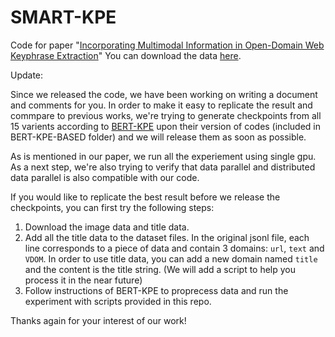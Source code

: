 # SMART-KPE
Code for paper "[Incorporating Multimodal Information in Open-Domain Web Keyphrase Extraction](https://www.aclweb.org/anthology/2020.emnlp-main.140/)"
You can download the data [here](https://victorywys-datasets.s3.us-east-2.amazonaws.com/OpenKP_title_and_snapshot.zip).

Update: 

Since we released the code, we have been working on writing a document and comments for you. In order to make it easy to replicate the result and commpare to previous works, we're  trying to generate checkpoints from all 15 varients according to [BERT-KPE](https://github.com/thunlp/BERT-KPE) upon their version of codes (included in BERT-KPE-BASED folder) and we will release them as soon as possible.

As is mentioned in our paper, we run all the experiement using single gpu. As a next step, we're also trying to verify that data parallel and distributed data parallel is also compatible with our code. 

If you would like to replicate the best result before we release the checkpoints, you can first try the following steps: 
1. Download the image data and title data. 
2. Add all the title data to the dataset files. In the original jsonl file, each line corresponds to a piece of data and contain 3 domains: `url`, `text` and `VDOM`. In order to use title data, you can add a new domain named `title` and the content is the title string. (We will add a script to help you process it in the near future)
3. Follow instructions of BERT-KPE to proprecess data and run the experiment with scripts provided in this repo. 

Thanks again for your interest of our work!
